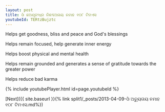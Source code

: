 ```yaml
---
layout: post
title: ଓଁ ଛଅଣୂରଂଧ୍ର ନିଶବ୍ଦଅନାୟ ନମାହ ୧୦୮ ଟିମଏସ
youtubeId: TERtzBujztc
---
```

 
 
Helps get goodness, bliss and peace and God's blessings
 
Helps remain focused, help generate inner energy 
 
Helps boost physical and mental health 
 
Helps remain grounded and generates a sense of gratitude towards the greater power 
 
Helps reduce bad karma
 
 
 
 


{% include youtubePlayer.html id=page.youtubeId %}
 
[Next]({{ site.baseurl }}{% link  split1/_posts/2013-04-09-ଓଁ ଅଚ୍ୟୁତାୟ ନମାହ  ୧୦୮ ଟିମଏସ.md%})
 
